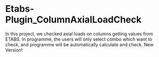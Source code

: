 # Etabs-Plugin_ColumnAxialLoadCheck
In this project, we checked axial loads on columns getting values from ETABS. In programme, the users will only select combo which want to check, and programme will be automatically calculate and check. 
New Version!

